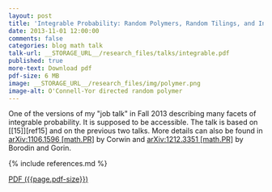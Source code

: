 ```yaml
---
layout: post
title: 'Integrable Probability: Random Polymers, Random Tilings, and Interacting Particle Systems'
date: 2013-11-01 12:00:00
comments: false
categories: blog math talk
talk-url: __STORAGE_URL__/research_files/talks/integrable.pdf
published: true
more-text: Download pdf
pdf-size: 6 MB
image: __STORAGE_URL__/research_files/img/polymer.png
image-alt: O'Connell-Yor directed random polymer
---
```


One of the versions of my "job talk" in Fall 2013 describing many facets of integrable
probability.
It is supposed to be accessible.
The talk is based on [[15]][ref15] and on the previous two talks.
More details can also be found in [arXiv:1106.1596 [math.PR]](https://arxiv.org/abs/1106.1596) by Corwin and [arXiv:1212.3351 [math.PR]](https://arxiv.org/abs/1212.3351) by Borodin and Gorin.

{% include references.md %}

<!--more-->

<a href="{{ page.talk-url | replace: '__STORAGE_URL__', site.storage_url}}" target="_blank">PDF ({{page.pdf-size}})</a>
